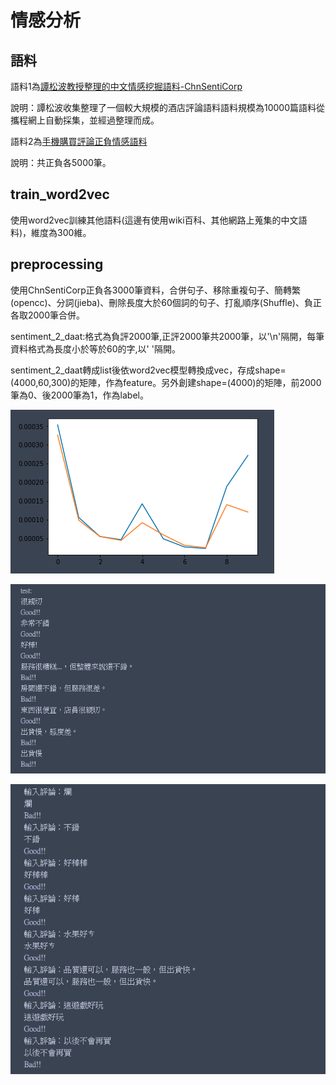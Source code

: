 # 情感分析

## 語料 ##

語料1為[譚松波教授整理的中文情感挖掘語料-ChnSentiCorp](http://www.nlpir.org/wordpress/2017/09/04/%E4%B8%AD%E6%96%87%E6%83%85%E6%84%9F%E6%8C%96%E6%8E%98%E8%AF%AD%E6%96%99-chnsenticorp/)

說明：譚松波收集整理了一個較大規模的酒店評論語料語料規模為10000篇語料從攜程網上自動採集，並經過整理而成。

語料2為[手機購買評論正負情感語料](https://download.csdn.net/download/xiedelong/10801649?utm_source=bbsseo)

說明：共正負各5000筆。

## train_word2vec

使用word2vec訓練其他語料(這邊有使用wiki百科、其他網路上蒐集的中文語料)，維度為300維。

## preprocessing ##

使用ChnSentiCorp正負各3000筆資料，合併句子、移除重複句子、簡轉繁(opencc)、分詞(jieba)、刪除長度大於60個詞的句子、打亂順序(Shuffle)、負正各取2000筆合併。

sentiment_2_daat:格式為負評2000筆,正評2000筆共2000筆，以'\n'隔開，每筆資料格式為長度小於等於60的字,以' '隔開。

sentiment_2_daat轉成list後依word2vec模型轉換成vec，存成shape=(4000,60,300)的矩陣，作為feature。另外創建shape=(4000)的矩陣，前2000筆為0、後2000筆為1，作為label。

![1552824105350](1552824105350.png)

![1552822510464](1552822510464.png)

![1552822574878](1552822574878.png)